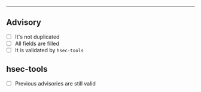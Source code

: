 
---

## Advisory

- [ ] It's not duplicated
- [ ] All fields are filled
- [ ] It is validated by `hsec-tools`

## hsec-tools

- [ ] Previous advisories are still valid
